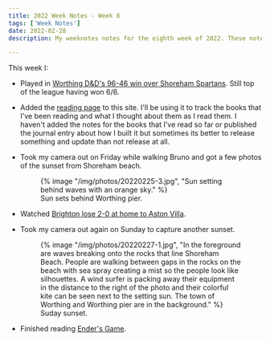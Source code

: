 ```yaml
---
title: 2022 Week Notes - Week 8
tags: ['Week Notes']
date: 2022-02-28
description: My weeknotes notes for the eighth week of 2022. These notes cover the week starting 21st February.

---
```


This week I:

- Played in [Worthing D&D's 96-46 win over Shoreham Spartans](https://www.basketballsussex.co.uk/match/31514887.html). Still top of the league having won 6/6.

- Added the [reading page](https://declanbyrd.co.uk/reading/) to this site. I'll be using it to track the books that I've been reading and what I thought about them as I read them. I haven't added the notes for the books that I've read so far or published the journal entry about how I built it but sometimes its better to release something and update than not release at all.

- Took my camera out on Friday while walking Bruno and got a few photos of the sunset from Shoreham beach.

  <figure>
    {% image "/img/photos/20220225-3.jpg", "Sun setting behind waves with an orange sky." %}
    <figcaption>Sun sets behind Worthing pier.</figcaption>
  </figure>

- Watched [Brighton lose 2-0 at home to Aston Villa](https://www.brightonandhovealbion.com/news/2506828/match-report-albion-beaten-by-villa). 

- Took my camera out again on Sunday to capture another sunset.

  <figure>
    {% image "/img/photos/20220227-1.jpg", "In the foreground are waves breaking onto the rocks that line Shoreham Beach. People are walking between gaps in the rocks on the beach with sea spray creating a mist so the people look like silhouettes. A wind surfer is packing away their equipment in the distance to the right of the photo and their colorful kite can be seen next to the setting sun. The town of Worthing and Worthing pier are in the background." %}
    <figcaption>Suday sunset.</figcaption>
  </figure>

- Finished reading [Ender's Game](/reading/9780356500843/). 
